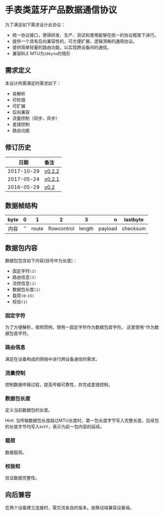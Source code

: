 # 手表类蓝牙产品数据通信协议



为了满足如下需求设计此协议：

- 统一协议接口，使得研发、生产、测试和使用能够在统一的协议框架下进行。
- 提供一个具有后向兼容性的，可方便扩展，逻辑清晰的通用协议。
- 提供简单轻量的路由功能，以实现跨设备间的通信。
- 兼容BLE MTU为`20byte`的情形

## 需求定义

本设计所需满足的需求如下：

 - 易解析
 - 可检错
 - 可扩展
 - 后向兼容
 - 流量控制（同步、异步）
 - 差错控制
 - 路由功能

## 修订历史
|     日期     | 备注                           |
| :--------: | :--------------------------- |
| 2017-10-29 | [v0.2.2](#!dev/changelog.md) |
| 2017-05-24 | [v0.2.1](#!dev/changelog.md) |
| 2016-05-29 | [v0.2](#!dev/changelog.md)   |


## 数据帧结构

| byte |  0   |   1   |      2      |   3    |       n | lastbyte |
| :--: | :--: | :---: | :---------: | :----: | ------: | :------: |
|  内容  | `^`  | route | flowcontrol | length | payload | checksum |

## 数据包内容

数据包包含如下内容(括号中为长度)：

- 固定字符`(1)`
- 路由信息`(1)`
- 流控信息`(1)`
- 数据包长度`(1)`
- 载荷`(0~15)`
- 校验`(1)`

### 固定字符
为了方便解析，按照惯例，使用一固定字符作为数据包首字符。
这里使用`^`作为数据包首字符。

### 路由信息
满足在设备构成的网络中进行跨设备通信的需求。

### 流量控制
控制数据传输过程，提高传输可靠性，并完成差错控制。

### 数据包长度
定义当前数据包的长度。  

Hint: 当传输数据包长度超过MTU长度时，第一包长度字节写入完整长度，后续包的长度字节均写入`0xFF`，表示为前一包内容的延续。

### 载荷
数据载荷。

### 校验和
验证数据完整性。

## 向后兼容
在两个设备建立连接时，需交流各自的版本。由移动端兼容设备端。
